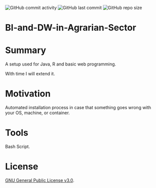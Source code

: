 ![GitHub commit activity](https://img.shields.io/github/commit-activity/y/Lubrum/My-Setup) ![GitHub last commit](https://img.shields.io/github/last-commit/Lubrum/My-Setup) ![GitHub repo size](https://img.shields.io/github/repo-size/Lubrum/My-Setup)

# BI-and-DW-in-Agrarian-Sector

# Summary

A setup used for Java, R and basic web programming. 

With time I will extend it.

# Motivation

Automated installation process in case that something goes wrong with your OS, machine, or container.

# Tools 

Bash Script.

# License

[GNU General Public License v3.0](https://github.com/Lubrum/my-setup/blob/master/LICENSE).
